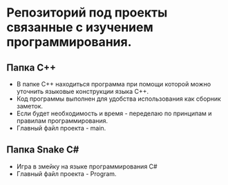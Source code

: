 # Репозиторий под проекты связанные с изучением программирования.

## Папка C++
 
* В папке C++ находиться программа при помощи которой можно уточнить языковые конструкции языка C++.
* Код программы выполнен для удобства использования как сборник заметок.
* Если будет необходимость и время - переделаю по принципам и правилам программирования.
* Главный файл проекта - main.

## Папка Snake C#

* Игра в змейку на языке программирования C#
* Главный файл проекта - Program.